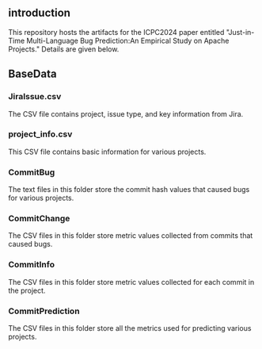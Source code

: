 ## introduction
This repository hosts the artifacts for the ICPC2024 paper entitled "Just-in-Time Multi-Language Bug Prediction:An Empirical Study on Apache Projects." Details are given below.
## BaseData
### JiraIssue.csv
The CSV file contains project, issue type, and key information from Jira.
### project_info.csv
This CSV file contains basic information for various projects.
### CommitBug
The text files in this folder store the commit hash values that caused bugs for various projects.
### CommitChange
The CSV files in this folder store metric values collected from commits that caused bugs.
### CommitInfo
The CSV files in this folder store metric values collected for each commit in the project.
### CommitPrediction
The CSV files in this folder store all the metrics used for predicting various projects.
